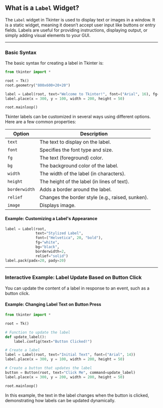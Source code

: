 ## **What is a `Label` Widget?**

The `Label` widget in Tkinter is used to display text or images in a window. It is a static widget, meaning it doesn’t accept user input like buttons or entry fields. Labels are useful for providing instructions, displaying output, or simply adding visual elements to your GUI.

---

### **Basic Syntax**
The basic syntax for creating a label in Tkinter is:

```python
from tkinter import *

root = Tk()
root.geometry("800x600+20+20")

label = Label(root, text="Welcome to Tkinter!", font=("Arial", 16), fg="blue", bg="lightyellow")
label.place(x = 300, y = 100, width = 200, height = 50)

root.mainloop()
```

Tkinter labels can be customized in several ways using different options. Here are a few common properties:

| Option     | Description                                   |
|------------|-----------------------------------------------|
| `text`     | The text to display on the label.             |
| `font`     | Specifies the font type and size.             |
| `fg`       | The text (foreground) color.                  |
| `bg`       | The background color of the label.            |
| `width`    | The width of the label (in characters).       |
| `height`   | The height of the label (in lines of text).   |
| `borderwidth`| Adds a border around the label.             |
| `relief`   | Changes the border style (e.g., raised, sunken). |
| `image`    | Displays image.                               |

#### Example: Customizing a Label's Appearance

```python
label = Label(root, 
              text="Stylized Label", 
              font=("Helvetica", 20, "bold"), 
              fg="white", 
              bg="black", 
              borderwidth=2, 
              relief="solid")
label.pack(padx=20, pady=20)
```

---


### **Interactive Example: Label Update Based on Button Click**

You can update the content of a label in response to an event, such as a button click.

#### Example: Changing Label Text on Button Press

```python
from tkinter import *

root = Tk()

# Function to update the label
def update_label():
    label.config(text="Button Clicked!")

# Create a label
label = Label(root, text="Initial Text", font=("Arial", 14))
label.place(x = 300, y = 100, width = 200, height = 50)

# Create a button that updates the label
button = Button(root, text="Click Me", command=update_label)
label.place(x = 300, y = 200, width = 200, height = 50)

root.mainloop()
```

In this example, the text in the label changes when the button is clicked, demonstrating how labels can be updated dynamically.
